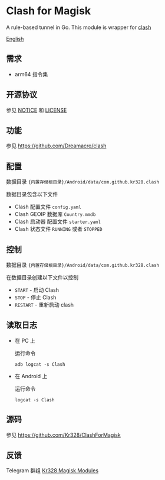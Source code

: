 # Clash for Magisk

A rule-based tunnel in Go. This module is wrapper for [clash](https://github.com/Dreamacro/clash) 

[English](README.md)

## 需求

* arm64 指令集


## 开源协议

参见 [NOTICE](NOTICE) 和 [LICENSE](LICENSE)


## 功能

参见 https://github.com/Dreamacro/clash



## 配置

数据目录 `{内置存储根目录}/Android/data/com.github.kr328.clash`

数据目录包含以下文件

* Clash 配置文件 `config.yaml`
* Clash GEOIP 数据库 `Country.mmdb`
* Clash 启动器 配置文件  `starter.yaml`
* Clash 状态文件 `RUNNING` 或者 `STOPPED`



## 控制

数据目录  `{内置存储根目录}/Android/data/com.github.kr328.clash`

在数据目录创建以下文件以控制

* `START` - 启动 Clash
* `STOP` - 停止 Clash
* `RESTART` - 重新启动 clash 



## 读取日志

* 在 PC 上

  运行命令

  `adb logcat -s Clash`

* 在 Android 上

  运行命令

  `logcat -s Clash`
  



## 源码

参见 https://github.com/Kr328/ClashForMagisk



## 反馈

Telegram 群组 [Kr328 Magisk Modules](https://t.me/kr328_magisk_modules)

